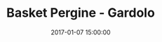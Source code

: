 ---
title: Basket Pergine - Gardolo
date: 2017-01-07 15:00:00
squadra-a: Basket Pergine
punteggio-a: 62
squadra-b: Bc Gardolo
punteggio-b: 58
partite/squadra: under-13-16-17
luogo: Palestra ''Garbari''
categoria: under 13
---
